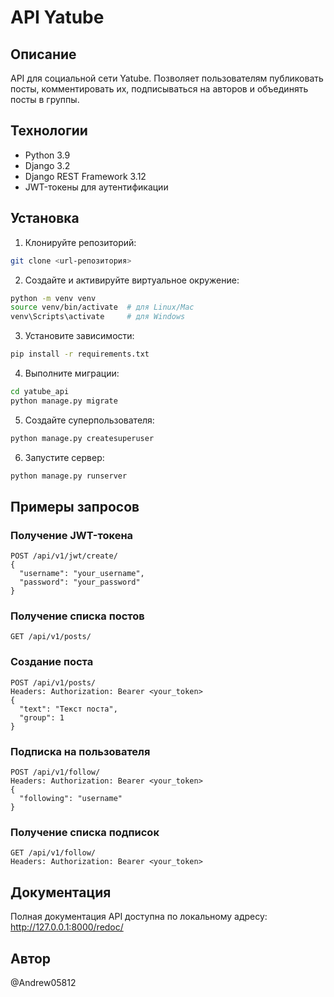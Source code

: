 # API Yatube

## Описание

API для социальной сети Yatube. Позволяет пользователям публиковать посты, комментировать их, подписываться на авторов и объединять посты в группы.

## Технологии

- Python 3.9
- Django 3.2
- Django REST Framework 3.12
- JWT-токены для аутентификации

## Установка

1. Клонируйте репозиторий:
```bash
git clone <url-репозитория>
```

2. Создайте и активируйте виртуальное окружение:
```bash
python -m venv venv
source venv/bin/activate  # для Linux/Mac
venv\Scripts\activate     # для Windows
```

3. Установите зависимости:
```bash
pip install -r requirements.txt
```

4. Выполните миграции:
```bash
cd yatube_api
python manage.py migrate
```

5. Создайте суперпользователя:
```bash
python manage.py createsuperuser
```

6. Запустите сервер:
```bash
python manage.py runserver
```

## Примеры запросов

### Получение JWT-токена
```
POST /api/v1/jwt/create/
{
  "username": "your_username",
  "password": "your_password"
}
```

### Получение списка постов
```
GET /api/v1/posts/
```

### Создание поста
```
POST /api/v1/posts/
Headers: Authorization: Bearer <your_token>
{
  "text": "Текст поста",
  "group": 1
}
```

### Подписка на пользователя
```
POST /api/v1/follow/
Headers: Authorization: Bearer <your_token>
{
  "following": "username"
}
```

### Получение списка подписок
```
GET /api/v1/follow/
Headers: Authorization: Bearer <your_token>
```

## Документация

Полная документация API доступна по локальному адресу: http://127.0.0.1:8000/redoc/

## Автор

@Andrew05812
